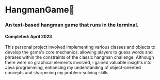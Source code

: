 # HangmanGame:standing_person:
<h3> An text-based hangman game that runs in the terminal. </h3>
<h4> Completed: April 2023 </h4>

This personal project involved implementing various classes and objects to develop the game's core mechanics: allowing players to guess words and phrases within the constraints of the classic hangman challenge. Although there were no graphical elements involved, I gained valuable insights into Java programming, enhancing my understanding of object-oriented concepts and sharpening my problem-solving skills.
